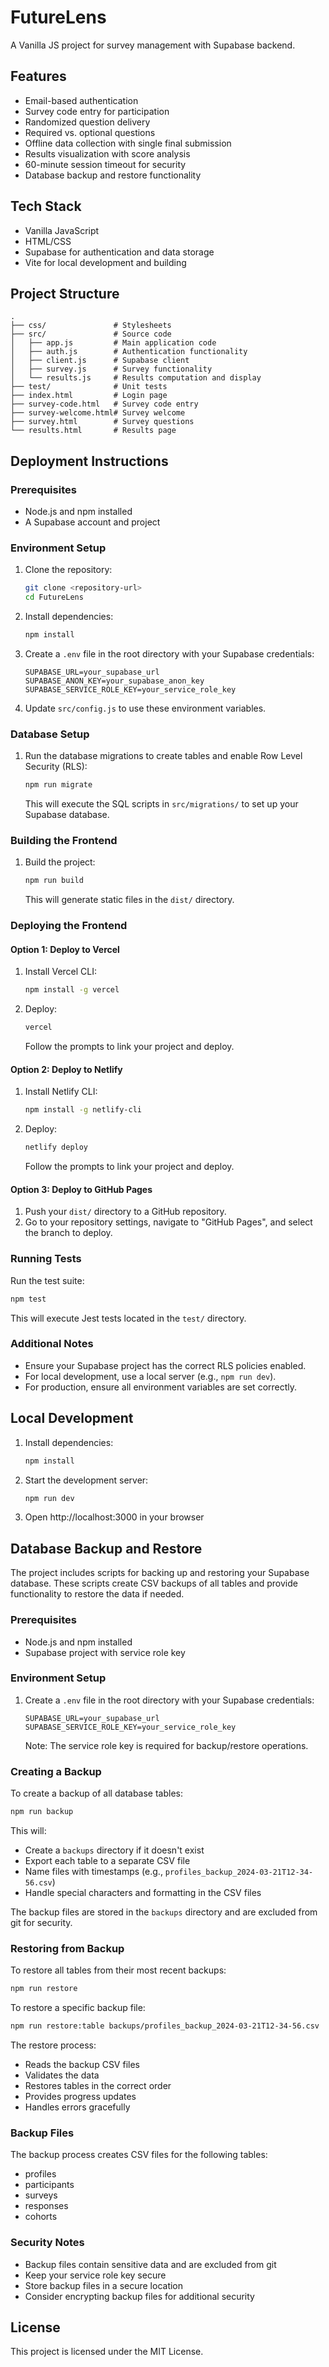 # FutureLens

A Vanilla JS project for survey management with Supabase backend.

## Features

- Email-based authentication
- Survey code entry for participation
- Randomized question delivery
- Required vs. optional questions
- Offline data collection with single final submission
- Results visualization with score analysis
- 60-minute session timeout for security
- Database backup and restore functionality

## Tech Stack

- Vanilla JavaScript
- HTML/CSS
- Supabase for authentication and data storage
- Vite for local development and building

## Project Structure

```
.
├── css/               # Stylesheets
├── src/               # Source code
│   ├── app.js         # Main application code
│   ├── auth.js        # Authentication functionality
│   ├── client.js      # Supabase client
│   ├── survey.js      # Survey functionality
│   └── results.js     # Results computation and display
├── test/              # Unit tests
├── index.html         # Login page
├── survey-code.html   # Survey code entry
├── survey-welcome.html# Survey welcome
├── survey.html        # Survey questions
└── results.html       # Results page
```

## Deployment Instructions

### Prerequisites
- Node.js and npm installed
- A Supabase account and project

### Environment Setup
1. Clone the repository:
   ```bash
   git clone <repository-url>
   cd FutureLens
   ```
2. Install dependencies:
   ```bash
   npm install
   ```
3. Create a `.env` file in the root directory with your Supabase credentials:
   ```
   SUPABASE_URL=your_supabase_url
   SUPABASE_ANON_KEY=your_supabase_anon_key
   SUPABASE_SERVICE_ROLE_KEY=your_service_role_key
   ```
4. Update `src/config.js` to use these environment variables.

### Database Setup
1. Run the database migrations to create tables and enable Row Level Security (RLS):
   ```bash
   npm run migrate
   ```
   This will execute the SQL scripts in `src/migrations/` to set up your Supabase database.

### Building the Frontend
1. Build the project:
   ```bash
   npm run build
   ```
   This will generate static files in the `dist/` directory.

### Deploying the Frontend
#### Option 1: Deploy to Vercel
1. Install Vercel CLI:
   ```bash
   npm install -g vercel
   ```
2. Deploy:
   ```bash
   vercel
   ```
   Follow the prompts to link your project and deploy.

#### Option 2: Deploy to Netlify
1. Install Netlify CLI:
   ```bash
   npm install -g netlify-cli
   ```
2. Deploy:
   ```bash
   netlify deploy
   ```
   Follow the prompts to link your project and deploy.

#### Option 3: Deploy to GitHub Pages
1. Push your `dist/` directory to a GitHub repository.
2. Go to your repository settings, navigate to "GitHub Pages", and select the branch to deploy.

### Running Tests
Run the test suite:
```bash
npm test
```
This will execute Jest tests located in the `test/` directory.

### Additional Notes
- Ensure your Supabase project has the correct RLS policies enabled.
- For local development, use a local server (e.g., `npm run dev`).
- For production, ensure all environment variables are set correctly.

## Local Development

1. Install dependencies:
   ```bash
   npm install
   ```

2. Start the development server:
   ```bash
   npm run dev
   ```

3. Open http://localhost:3000 in your browser

## Database Backup and Restore

The project includes scripts for backing up and restoring your Supabase database. These scripts create CSV backups of all tables and provide functionality to restore the data if needed.

### Prerequisites
- Node.js and npm installed
- Supabase project with service role key

### Environment Setup
1. Create a `.env` file in the root directory with your Supabase credentials:
   ```
   SUPABASE_URL=your_supabase_url
   SUPABASE_SERVICE_ROLE_KEY=your_service_role_key
   ```
   Note: The service role key is required for backup/restore operations.

### Creating a Backup
To create a backup of all database tables:
```bash
npm run backup
```
This will:
- Create a `backups` directory if it doesn't exist
- Export each table to a separate CSV file
- Name files with timestamps (e.g., `profiles_backup_2024-03-21T12-34-56.csv`)
- Handle special characters and formatting in the CSV files

The backup files are stored in the `backups` directory and are excluded from git for security.

### Restoring from Backup
To restore all tables from their most recent backups:
```bash
npm run restore
```

To restore a specific backup file:
```bash
npm run restore:table backups/profiles_backup_2024-03-21T12-34-56.csv
```

The restore process:
- Reads the backup CSV files
- Validates the data
- Restores tables in the correct order
- Provides progress updates
- Handles errors gracefully

### Backup Files
The backup process creates CSV files for the following tables:
- profiles
- participants
- surveys
- responses
- cohorts

### Security Notes
- Backup files contain sensitive data and are excluded from git
- Keep your service role key secure
- Store backup files in a secure location
- Consider encrypting backup files for additional security

## License

This project is licensed under the MIT License. 